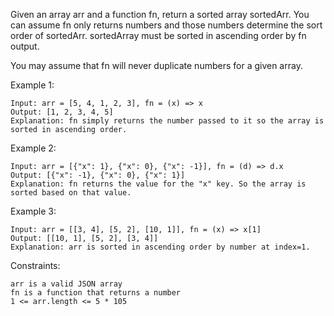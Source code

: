 Given an array arr and a function fn, return a sorted array sortedArr. You can assume fn only returns numbers and those numbers determine the sort order of sortedArr. sortedArray must be sorted in ascending order by fn output.<br>

You may assume that fn will never duplicate numbers for a given array.<br>

Example 1:

    Input: arr = [5, 4, 1, 2, 3], fn = (x) => x
    Output: [1, 2, 3, 4, 5]
    Explanation: fn simply returns the number passed to it so the array is sorted in ascending order.

Example 2:

    Input: arr = [{"x": 1}, {"x": 0}, {"x": -1}], fn = (d) => d.x
    Output: [{"x": -1}, {"x": 0}, {"x": 1}]
    Explanation: fn returns the value for the "x" key. So the array is sorted based on that value.

Example 3:

    Input: arr = [[3, 4], [5, 2], [10, 1]], fn = (x) => x[1]
    Output: [[10, 1], [5, 2], [3, 4]]
    Explanation: arr is sorted in ascending order by number at index=1.

Constraints:

    arr is a valid JSON array
    fn is a function that returns a number
    1 <= arr.length <= 5 * 105
